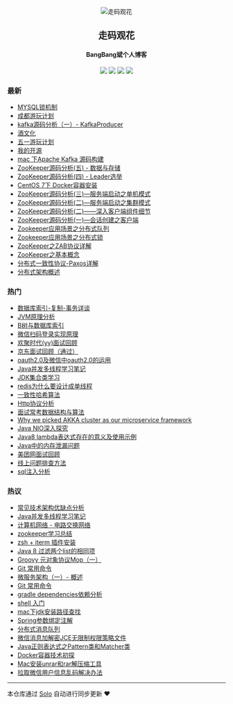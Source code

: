<p align="center"><img alt="走码观花" src="http://p0.meituan.net/scarlett/356db466ee4aa1dea23ae5df23502afd18270.png"></p><h2 align="center">
走码观花
</h2>

<h4 align="center">BangBang斌个人博客</h4>
<p align="center"><a title="走码观花" target="_blank" href="https://github.com/guobingwei/solo-blog"><img src="https://img.shields.io/github/last-commit/guobingwei/solo-blog.svg?style=flat-square&color=FF9900"></a>
<a title="GitHub repo size in bytes" target="_blank" href="https://github.com/guobingwei/solo-blog"><img src="https://img.shields.io/github/repo-size/guobingwei/solo-blog.svg?style=flat-square"></a>
<a title="Solo Version" target="_blank" href="https://github.com/b3log/solo/releases"><img src="https://img.shields.io/badge/solo-3.6.2-f1e05a.svg?style=flat-square&color=blueviolet"></a>
<a title="Hits" target="_blank" href="https://github.com/b3log/hits"><img src="https://hits.b3log.org/guobingwei/solo-blog.svg"></a></p>

### 最新

* [MYSQL锁机制](http://www.guobingwei.tech/articles/2019/08/14/1565742741093.html)
* [成都游玩计划](http://www.guobingwei.tech/articles/2019/05/18/1558162663061.html)
* [kafka源码分析（一）- KafkaProducer](http://www.guobingwei.tech/articles/2019/04/29/1556493797701.html)
* [酒文化](http://www.guobingwei.tech/articles/2019/04/26/1556237174554.html)
* [五一游玩计划](http://www.guobingwei.tech/articles/2019/04/24/1556086800105.html)
* [我的开源](http://www.guobingwei.tech/my-github-repos)
* [mac 下Apache Kafka 源码构建](http://www.guobingwei.tech/articles/2019/04/16/1555399483061.html)
* [ZooKeeper源码分析(五) - 数据与存储](http://www.guobingwei.tech/articles/2019/04/01/1554076444476.html)
* [ZooKeeper源码分析(四) - Leader选举](http://www.guobingwei.tech/articles/2019/03/29/1553815655905.html)
* [CentOS 7下 Docker容器安装](http://www.guobingwei.tech/articles/2019/03/28/1553730762270.html)
* [ZooKeeper源码分析(三)—服务端启动之单机模式](http://www.guobingwei.tech/articles/2019/03/23/1553295398628.html)
* [ZooKeeper源码分析(二)—服务端启动之集群模式](http://www.guobingwei.tech/articles/2019/03/19/1552949363416.html)
* [ZooKeeper源码分析(二)——深入客户端组件细节](http://www.guobingwei.tech/articles/2019/03/17/1552791244123.html)
* [ZooKeeper源码分析(一)—会话创建之客户端](http://www.guobingwei.tech/articles/2019/03/15/1552608908888.html)
* [Zookeeper应用场景之分布式队列](http://www.guobingwei.tech/articles/2019/03/10/1552174587401.html)
* [Zookeeper应用场景之分布式锁](http://www.guobingwei.tech/articles/2019/03/09/1552090958174.html)
* [ZooKeeper之ZAB协议详解](http://www.guobingwei.tech/articles/2019/03/06/1551828908876.html)
* [ZooKeeper之基本概念](http://www.guobingwei.tech/articles/2019/03/06/1551827974804.html)
* [分布式一致性协议-Paxos详解](http://www.guobingwei.tech/articles/2019/03/02/1551499476781.html)
* [分布式架构概述](http://www.guobingwei.tech/articles/2019/02/26/1551139172715.html)

### 热门

* [数据库索引-复制-事务详谈](http://www.guobingwei.tech/articles/2016/08/10/1470816918719.html)
* [JVM原理分析](http://www.guobingwei.tech/articles/2016/08/10/1470842140632.html)
* [B树与数据库索引](http://www.guobingwei.tech/articles/2016/08/12/1470993018421.html)
* [微信扫码登录实现原理](http://www.guobingwei.tech/articles/2016/08/11/1470882666161.html)
* [欢聚时代(yy)面试回顾](http://www.guobingwei.tech/articles/2016/08/23/1471917796696.html)
* [京东面试回顾（通过）](http://www.guobingwei.tech/articles/2016/08/23/1471926085508.html)
* [oauth2.0及微信中oauth2.0的运用](http://www.guobingwei.tech/articles/2016/08/10/1470840319893.html)
* [Java并发多线程学习笔记](http://www.guobingwei.tech/articles/2016/08/10/1470841959480.html)
* [JDK集合类学习](http://www.guobingwei.tech/articles/2016/08/10/1470842046184.html)
* [redis为什么要设计成单线程](http://www.guobingwei.tech/articles/2016/08/12/1470967091459.html)
* [一致性哈希算法](http://www.guobingwei.tech/articles/2016/08/11/1470904597396.html)
* [Http协议分析](http://www.guobingwei.tech/articles/2016/08/10/1470841491593.html)
* [面试常考数据结构与算法](http://www.guobingwei.tech/articles/2016/08/10/1470842218721.html)
* [Why we picked AKKA cluster as our microservice framework](http://www.guobingwei.tech/articles/2016/08/10/1470830522662.html)
* [Java NIO深入探究](http://www.guobingwei.tech/articles/2016/08/10/1470841779305.html)
* [Java8 lambda表达式存在的意义及使用示例](http://www.guobingwei.tech/articles/2016/08/26/1472172111130.html)
* [Java中的内存泄漏问题](http://www.guobingwei.tech/articles/2016/08/27/1472264266249.html)
* [美团网面试回顾](http://www.guobingwei.tech/articles/2016/08/30/1472545022261.html)
* [线上问题排查方法](http://www.guobingwei.tech/articles/2016/08/27/1472284766548.html)
* [sql注入分析](http://www.guobingwei.tech/articles/2016/08/10/1470835382796.html)

### 热议

* [常见技术架构优缺点分析](http://www.guobingwei.tech/articles/2016/08/11/1470845353808.html)
* [Java并发多线程学习笔记](http://www.guobingwei.tech/articles/2016/08/10/1470841961618.html)
* [计算机网络 - 电路交换网络](http://www.guobingwei.tech/articles/2017/11/06/1509898828058.html)
* [zookeeper学习总结](http://www.guobingwei.tech/articles/2016/08/10/1470808399931.html)
* [zsh + iterm 插件安装](http://www.guobingwei.tech/articles/2017/04/01/1491018553401.html)
* [Java 8 过滤两个list的相同项](http://www.guobingwei.tech/articles/2017/04/06/1491473439725.html)
* [Groovy 元对象协议Mop（一）](http://www.guobingwei.tech/articles/2017/04/05/1491364979738.html)
* [Git 常用命令](http://www.guobingwei.tech/articles/2017/03/24/1490320588924.html)
* [微服务架构（一）- 概述](http://www.guobingwei.tech/articles/2017/06/03/1496466226576.html)
* [Git 常用命令](http://www.guobingwei.tech/articles/2017/03/24/1490320598950.html)
* [gradle dependencies依赖分析](http://www.guobingwei.tech/articles/2017/02/23/1487847982403.html)
* [shell 入门](http://www.guobingwei.tech/articles/2017/02/22/1487749673034.html)
* [mac下jdk安装路径查找](http://www.guobingwei.tech/articles/2016/09/29/1475136305052.html)
* [Spring参数绑定注解](http://www.guobingwei.tech/articles/2016/09/29/1475122120529.html)
* [分布式消息队列](http://www.guobingwei.tech/articles/2016/08/10/1470807740521.html)
* [微信消息加解密JCE无限制权限策略文件](http://www.guobingwei.tech/articles/2016/09/29/1475134769761.html)
* [Java正则表达式之Pattern类和Matcher类](http://www.guobingwei.tech/articles/2016/09/29/1475116341562.html)
* [Docker容器技术初探](http://www.guobingwei.tech/articles/2017/03/24/1490319346251.html)
* [Mac安装unrar和rar解压缩工具](http://www.guobingwei.tech/articles/2017/05/25/1495718300175.html)
* [拉取微信用户信息乱码解决办法](http://www.guobingwei.tech/articles/2016/10/18/1476796696496.html)

---

本仓库通过 [Solo](https://github.com/b3log/solo) 自动进行同步更新 ❤️ 